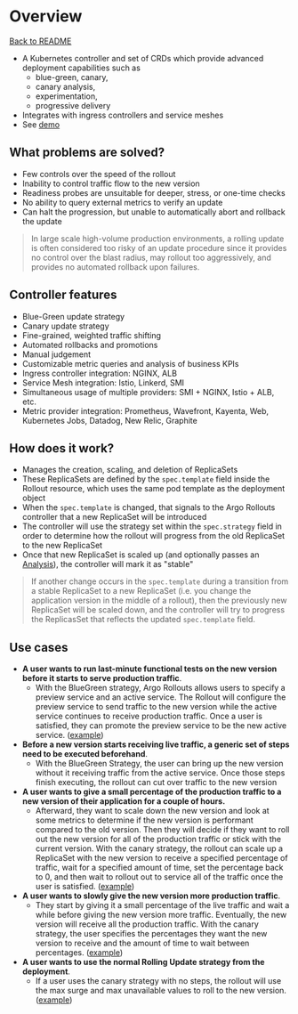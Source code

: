# Overview

[Back to README](../README.md)

* A Kubernetes controller and set of CRDs which provide advanced deployment capabilities such as
  * blue-green, canary, 
  * canary analysis, 
  * experimentation, 
  * progressive delivery
* Integrates with ingress controllers and service meshes
* See [demo](https://youtu.be/hIL0E2gLkf8)

## What problems are solved?

  * Few controls over the speed of the rollout
  * Inability to control traffic flow to the new version
  * Readiness probes are unsuitable for deeper, stress, or one-time checks
  * No ability to query external metrics to verify an update
  * Can halt the progression, but unable to automatically abort and rollback the update

> In large scale high-volume production environments, a rolling update is often considered too risky of an update procedure since it provides no control over the blast radius, may rollout too aggressively, and provides no automated rollback upon failures.

## Controller features

* Blue-Green update strategy
* Canary update strategy
* Fine-grained, weighted traffic shifting
* Automated rollbacks and promotions
* Manual judgement
* Customizable metric queries and analysis of business KPIs
* Ingress controller integration: NGINX, ALB
* Service Mesh integration: Istio, Linkerd, SMI
* Simultaneous usage of multiple providers: SMI + NGINX, Istio + ALB, etc.
* Metric provider integration: Prometheus, Wavefront, Kayenta, Web, Kubernetes Jobs, Datadog, New Relic, Graphite

## How does it work?

* Manages the creation, scaling, and deletion of ReplicaSets
* These ReplicaSets are defined by the `spec.template` field inside the Rollout resource, which uses the same pod template as the deployment object
* When the `spec.template` is changed, that signals to the Argo Rollouts controller that a new ReplicaSet will be introduced
* The controller will use the strategy set within the `spec.strategy` field in order to determine how the rollout will progress from the old ReplicaSet to the new ReplicaSet
* Once that new ReplicaSet is scaled up (and optionally passes an [Analysis](https://argoproj.github.io/argo-rollouts/features/analysis/)), the controller will mark it as "stable"

> If another change occurs in the `spec.template` during a transition from a stable ReplicaSet to a new ReplicaSet (i.e. you change the application version in the middle of a rollout), then the previously new ReplicaSet will be scaled down, and the controller will try to progress the ReplicasSet that reflects the updated `spec.template` field.

## Use cases

* **A user wants to run last-minute functional tests on the new version before it starts to serve production traffic**. 
  * With the BlueGreen strategy, Argo Rollouts allows users to specify a preview service and an active service. The Rollout will configure the preview service to send traffic to the new version while the active service continues to receive production traffic. Once a user is satisfied, they can promote the preview service to be the new active service. ([example](https://github.com/argoproj/argo-rollouts/blob/master/examples/rollout-bluegreen.yaml))
* **Before a new version starts receiving live traffic, a generic set of steps need to be executed beforehand**. 
  * With the BlueGreen Strategy, the user can bring up the new version without it receiving traffic from the active service. Once those steps finish executing, the rollout can cut over traffic to the new version
* **A user wants to give a small percentage of the production traffic to a new version of their application for a couple of hours.** 
  * Afterward, they want to scale down the new version and look at some metrics to determine if the new version is performant compared to the old version. Then they will decide if they want to roll out the new version for all of the production traffic or stick with the current version. With the canary strategy, the rollout can scale up a ReplicaSet with the new version to receive a specified percentage of traffic, wait for a specified amount of time, set the percentage back to 0, and then wait to rollout out to service all of the traffic once the user is satisfied. ([example](https://github.com/argoproj/argo-rollouts/blob/master/examples/rollout-analysis-step.yaml))
* **A user wants to slowly give the new version more production traffic**. 
  * They start by giving it a small percentage of the live traffic and wait a while before giving the new version more traffic. Eventually, the new version will receive all the production traffic. With the canary strategy, the user specifies the percentages they want the new version to receive and the amount of time to wait between percentages. ([example](https://github.com/argoproj/argo-rollouts/blob/master/examples/rollout-canary.yaml))
* **A user wants to use the normal Rolling Update strategy from the deployment**. 
  * If a user uses the canary strategy with no steps, the rollout will use the max surge and max unavailable values to roll to the new version. ([example](https://github.com/argoproj/argo-rollouts/blob/master/examples/rollout-rolling-update.yaml))

